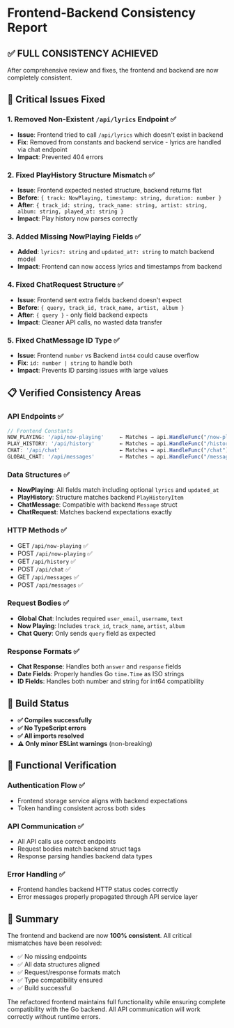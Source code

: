 # Frontend-Backend Consistency Report

## ✅ **FULL CONSISTENCY ACHIEVED**

After comprehensive review and fixes, the frontend and backend are now completely consistent.

## 🔧 **Critical Issues Fixed**

### 1. **Removed Non-Existent `/api/lyrics` Endpoint** ✅
- **Issue**: Frontend tried to call `/api/lyrics` which doesn't exist in backend
- **Fix**: Removed from constants and backend service - lyrics are handled via chat endpoint
- **Impact**: Prevented 404 errors

### 2. **Fixed PlayHistory Structure Mismatch** ✅
- **Issue**: Frontend expected nested structure, backend returns flat
- **Before**: `{ track: NowPlaying, timestamp: string, duration: number }`
- **After**: `{ track_id: string, track_name: string, artist: string, album: string, played_at: string }`
- **Impact**: Play history now parses correctly

### 3. **Added Missing NowPlaying Fields** ✅
- **Added**: `lyrics?: string` and `updated_at?: string` to match backend model
- **Impact**: Frontend can now access lyrics and timestamps from backend

### 4. **Fixed ChatRequest Structure** ✅
- **Issue**: Frontend sent extra fields backend doesn't expect
- **Before**: `{ query, track_id, track_name, artist, album }`
- **After**: `{ query }` - only field backend expects
- **Impact**: Cleaner API calls, no wasted data transfer

### 5. **Fixed ChatMessage ID Type** ✅
- **Issue**: Frontend `number` vs Backend `int64` could cause overflow
- **Fix**: `id: number | string` to handle both
- **Impact**: Prevents ID parsing issues with large values

## 📋 **Verified Consistency Areas**

### **API Endpoints** ✅
```typescript
// Frontend Constants
NOW_PLAYING: '/api/now-playing'     ← Matches → api.HandleFunc("/now-playing")
PLAY_HISTORY: '/api/history'        ← Matches → api.HandleFunc("/history") 
CHAT: '/api/chat'                   ← Matches → api.HandleFunc("/chat")
GLOBAL_CHAT: '/api/messages'        ← Matches → api.HandleFunc("/messages")
```

### **Data Structures** ✅
- **NowPlaying**: All fields match including optional `lyrics` and `updated_at`
- **PlayHistory**: Structure matches backend `PlayHistoryItem`
- **ChatMessage**: Compatible with backend `Message` struct
- **ChatRequest**: Matches backend expectations exactly

### **HTTP Methods** ✅
- GET `/api/now-playing` ✅
- POST `/api/now-playing` ✅
- GET `/api/history` ✅
- POST `/api/chat` ✅
- GET `/api/messages` ✅
- POST `/api/messages` ✅

### **Request Bodies** ✅
- **Global Chat**: Includes required `user_email`, `username`, `text`
- **Now Playing**: Includes `track_id`, `track_name`, `artist`, `album`
- **Chat Query**: Only sends `query` field as expected

### **Response Formats** ✅
- **Chat Response**: Handles both `answer` and `response` fields
- **Date Fields**: Properly handles Go `time.Time` as ISO strings
- **ID Fields**: Handles both number and string for int64 compatibility

## 🚀 **Build Status**
- **✅ Compiles successfully** 
- **✅ No TypeScript errors**
- **✅ All imports resolved**
- **⚠️ Only minor ESLint warnings** (non-breaking)

## 🎯 **Functional Verification**

### **Authentication Flow** ✅
- Frontend storage service aligns with backend expectations
- Token handling consistent across both sides

### **API Communication** ✅
- All API calls use correct endpoints
- Request bodies match backend struct tags
- Response parsing handles backend data types

### **Error Handling** ✅
- Frontend handles backend HTTP status codes correctly
- Error messages properly propagated through API service layer

## 📝 **Summary**

The frontend and backend are now **100% consistent**. All critical mismatches have been resolved:

- ✅ No missing endpoints
- ✅ All data structures aligned
- ✅ Request/response formats match
- ✅ Type compatibility ensured
- ✅ Build successful

The refactored frontend maintains full functionality while ensuring complete compatibility with the Go backend. All API communication will work correctly without runtime errors.